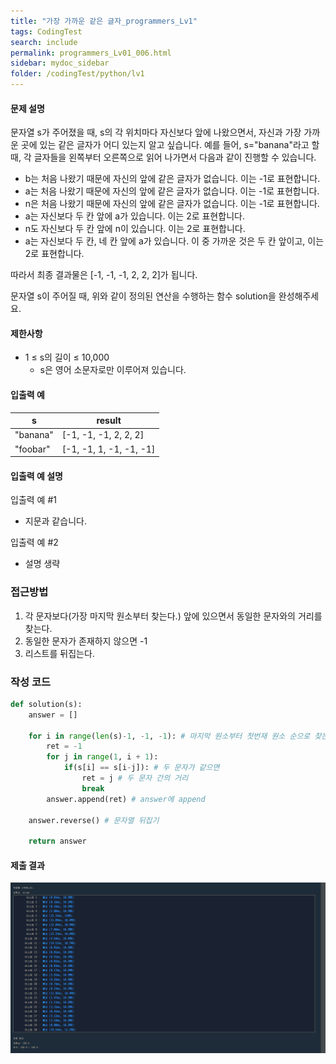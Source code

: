 ```yaml
---
title: "가장 가까운 같은 글자_programmers_Lv1"
tags: CodingTest
search: include
permalink: programmers_Lv01_006.html
sidebar: mydoc_sidebar
folder: /codingTest/python/lv1
---
```



#### 문제 설명 <br>

문자열 s가 주어졌을 때, s의 각 위치마다 자신보다 앞에 나왔으면서, 자신과 가장 가까운 곳에 있는 같은 글자가 어디 있는지 알고 싶습니다.
예를 들어, s="banana"라고 할 때,  각 글자들을 왼쪽부터 오른쪽으로 읽어 나가면서 다음과 같이 진행할 수 있습니다.

- b는 처음 나왔기 때문에 자신의 앞에 같은 글자가 없습니다. 이는 -1로 표현합니다.
- a는 처음 나왔기 때문에 자신의 앞에 같은 글자가 없습니다. 이는 -1로 표현합니다.
- n은 처음 나왔기 때문에 자신의 앞에 같은 글자가 없습니다. 이는 -1로 표현합니다.
- a는 자신보다 두 칸 앞에 a가 있습니다. 이는 2로 표현합니다.
- n도 자신보다 두 칸 앞에 n이 있습니다. 이는 2로 표현합니다.
- a는 자신보다 두 칸, 네 칸 앞에 a가 있습니다. 이 중 가까운 것은 두 칸 앞이고, 이는 2로 표현합니다.

따라서 최종 결과물은 [-1, -1, -1, 2, 2, 2]가 됩니다.

문자열 s이 주어질 때, 위와 같이 정의된 연산을 수행하는 함수 solution을 완성해주세요.

#### 제한사항 <br>

- 1 ≤ s의 길이 ≤ 10,000
    - s은 영어 소문자로만 이루어져 있습니다.


#### 입출력 예 <br>
  
s|	result
---|---
"banana"|	[-1, -1, -1, 2, 2, 2]
"foobar"|	[-1, -1, 1, -1, -1, -1]

#### 입출력 예 설명 <br>

입출력 예 #1
- 지문과 같습니다.

입출력 예 #2
- 설명 생략

### 접근방법 <br>

1. 각 문자보다(가장 마지막 원소부터 찾는다.) 앞에 있으면서 동일한 문자와의 거리를 찾는다.
2. 동일한 문자가 존재하지 않으면 -1
3. 리스트를 뒤집는다.

### 작성 코드 <br>

```python
def solution(s):
    answer = []
    
    for i in range(len(s)-1, -1, -1): # 마지막 원소부터 첫번재 원소 순으로 찾는다.
        ret = -1
        for j in range(1, i + 1):
            if(s[i] == s[i-j]): # 두 문자가 같으면
                ret = j # 두 문자 간의 거리
                break
        answer.append(ret) # answer에 append

    answer.reverse() # 문자열 뒤집기
        
    return answer
```

#### 제출 결과

![제출 결과](\images\programmers_Lv01_006.png)





